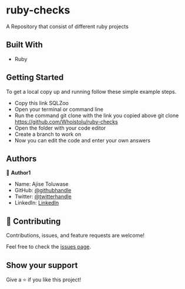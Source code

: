 # ruby-checks


A  Repository that consist of different ruby projects

## Built With

- Ruby


## Getting Started


To get a local copy up and running follow these simple example steps.

- Copy this link SQLZoo
- Open your terminal or command line
- Run the command git clone with the link you copied above git clone https://github.com/Whoistolu/ruby-checks
- Open the folder with your code editor
- Create a branch to work on
- Now you can edit the code and enter your own answers


## Authors

👤 **Author1**

- Name: Ajise Toluwase
- GitHub: [@githubhandle](https://github.com/Whoistolu)
- Twitter: [@twitterhandle](https://twitter.com/Littletolu)
- LinkedIn: [LinkedIn](https://www.linkedin.com/in/toluwase-ajise-9b40411b2/)


## 🤝 Contributing

Contributions, issues, and feature requests are welcome!

Feel free to check the [issues page](../../issues/).

## Show your support

Give a ⭐️ if you like this project!
